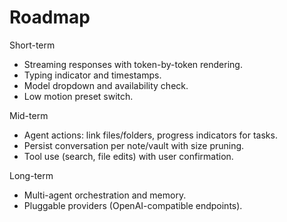 # Roadmap

Short-term
- Streaming responses with token-by-token rendering.
- Typing indicator and timestamps.
- Model dropdown and availability check.
- Low motion preset switch.

Mid-term
- Agent actions: link files/folders, progress indicators for tasks.
- Persist conversation per note/vault with size pruning.
- Tool use (search, file edits) with user confirmation.

Long-term
- Multi-agent orchestration and memory.
- Pluggable providers (OpenAI-compatible endpoints).
